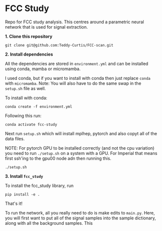 # FCC Study

Repo for FCC study analysis. This centres around a parametric neural network 
that is used for signal extraction. 

**1. Clone this repository**  

```
git clone git@github.com:Teddy-Curtis/FCC-scan.git
```

**2. Install dependencies**  

All the dependencies are stored in ```environment.yml``` and can be installed 
using conda, mamba or micromamba. 

I used conda, but if you want to install with conda then just replace 
```conda``` with ```micromamba```. Note: You will also have to do the same 
swap in the ```setup.sh``` file as well.

To install with conda:
```
conda create -f environment.yml
```

Following this run:
```
conda activate fcc-study
```


Next run ```setup.sh``` which will install mplhep, pytorch and also copyt all of
the data files. 

NOTE: For pytorch GPU to be installed correctly (and not the cpu variation) 
you need to run ```./setup.sh``` on a system with a GPU. For Imperial that means
first ssh'ing to the gpu00 node adn then running this.
```
./setup.sh
```

**3. Install ```fcc_study```**

To install the fcc_study library, run
```  
pip install -e .  
```  

That's it!

To run the network, all you really need to do is make edits to ```main.py```.
Here, you will first want to put all of the signal samples into the sample 
dictionary, along with all the background samples. This 